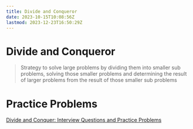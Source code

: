 ```yaml
---
title: Divide and Conqueror
date: 2023-10-15T10:08:56Z
lastmod: 2023-12-23T16:50:29Z
---
```


# Divide and Conqueror

> Strategy to solve large problems by dividing them into smaller sub problems, solving those smaller problems and determining the result of larger problems from the result of those smaller sub problems

# Practice Problems

[Divide and Conquer: Interview Questions and Practice Problems](https://medium.com/techie-delight/divide-and-conquer-interview-questions-and-practice-problems-8855e45f4200)
